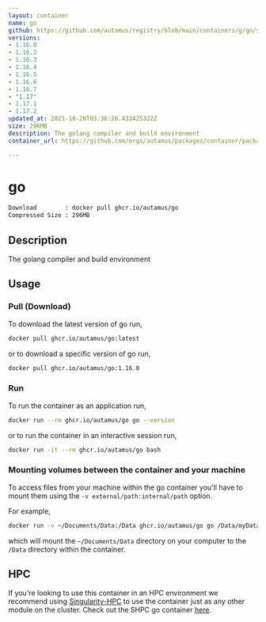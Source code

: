 ```yaml
---
layout: container
name: go
github: https://github.com/autamus/registry/blob/main/containers/g/go/spack.yaml
versions:
- 1.16.0
- 1.16.2
- 1.16.3
- 1.16.4
- 1.16.5
- 1.16.6
- 1.16.7
- "1.17"
- 1.17.1
- 1.17.2
updated_at: 2021-10-20T03:36:28.432425322Z
size: 296MB
description: The golang compiler and build environment
container_url: https://github.com/orgs/autamus/packages/container/package/go

---
```

# go
```bash 
Download        : docker pull ghcr.io/autamus/go
Compressed Size : 296MB
```

## Description
The golang compiler and build environment

## Usage
### Pull (Download)
To download the latest version of go run,

```bash
docker pull ghcr.io/autamus/go:latest
```

or to download a specific version of go run,

```bash
docker pull ghcr.io/autamus/go:1.16.0
```
### Run
To run the container as an application run,
```bash
docker run --rm ghcr.io/autamus/go go --version
```

or to run the container in an interactive session run,
```bash
docker run -it --rm ghcr.io/autamus/go bash
```

### Mounting volumes between the container and your machine
To access files from your machine within the go container you'll have to mount them using the `-v external/path:internal/path` option.

For example,
```bash
docker run -v ~/Documents/Data:/Data ghcr.io/autamus/go go /Data/myData.csv
```
which will mount the `~/Documents/Data` directory on your computer to the `/Data` directory within the container.

## HPC
If you're looking to use this container in an HPC environment we recommend using [Singularity-HPC](https://singularity-hpc.readthedocs.io) to use the container just as any other module on the cluster. Check out the SHPC go container [here](https://singularityhub.github.io/singularity-hpc/r/ghcr.io-autamus-go/).